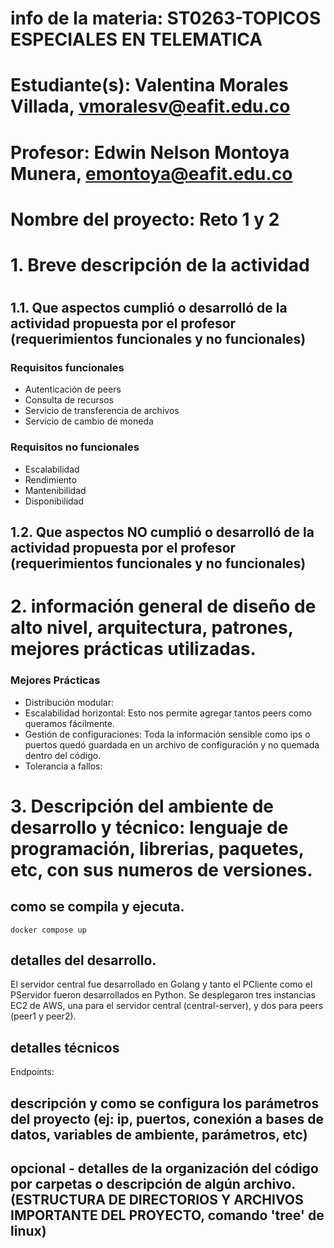 # info de la materia: ST0263-TOPICOS ESPECIALES EN TELEMATICA

# Estudiante(s): Valentina Morales Villada, vmoralesv@eafit.edu.co

# Profesor: Edwin Nelson Montoya Munera, emontoya@eafit.edu.co


# Nombre del proyecto: Reto 1 y 2
#
# 1. Breve descripción de la actividad
#
<texto descriptivo>

## 1.1. Que aspectos cumplió o desarrolló de la actividad propuesta por el profesor (requerimientos funcionales y no funcionales)
### Requisitos funcionales

- Autenticación de peers
- Consulta de recursos 
- Servicio de transferencia de archivos
- Servicio de cambio de moneda

### Requisitos no funcionales

- Escalabilidad
- Rendimiento
- Mantenibilidad
- Disponibilidad

## 1.2. Que aspectos NO cumplió o desarrolló de la actividad propuesta por el profesor (requerimientos funcionales y no funcionales)


# 2. información general de diseño de alto nivel, arquitectura, patrones, mejores prácticas utilizadas.

### Mejores Prácticas

- Distribución modular: 
- Escalabilidad horizontal: Esto nos permite agregar tantos peers como queramos fácilmente.
- Gestión de configuraciones: Toda la información sensible como ips o puertos quedó guardada en un archivo de configuración y no quemada dentro del código.
- Tolerancia a fallos: 

# 3. Descripción del ambiente de desarrollo y técnico: lenguaje de programación, librerias, paquetes, etc, con sus numeros de versiones.

## como se compila y ejecuta.

```
docker compose up 
```

## detalles del desarrollo.

El servidor central fue desarrollado en Golang y tanto el PCliente como el PServidor fueron desarrollados en Python. Se desplegaron tres instancias EC2 de AWS, una para el servidor central (central-server), y dos para peers (peer1 y peer2).

## detalles técnicos

Endpoints: 

## descripción y como se configura los parámetros del proyecto (ej: ip, puertos, conexión a bases de datos, variables de ambiente, parámetros, etc)
## opcional - detalles de la organización del código por carpetas o descripción de algún archivo. (ESTRUCTURA DE DIRECTORIOS Y ARCHIVOS IMPORTANTE DEL PROYECTO, comando 'tree' de linux)
## 
